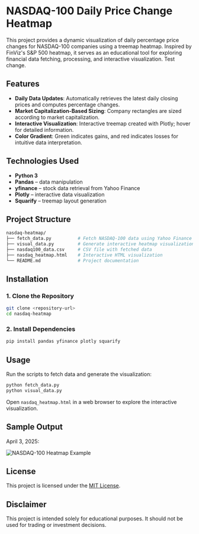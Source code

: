 # NASDAQ-100 Daily Price Change Heatmap

This project provides a dynamic visualization of daily percentage price changes for NASDAQ-100 companies using a treemap heatmap. Inspired by FinViz's S&P 500 heatmap, it serves as an educational tool for exploring financial data fetching, processing, and interactive visualization. Test change.

## Features

- **Daily Data Updates**: Automatically retrieves the latest daily closing prices and computes percentage changes.
- **Market Capitalization-Based Sizing**: Company rectangles are sized according to market capitalization.
- **Interactive Visualization**: Interactive treemap created with Plotly; hover for detailed information.
- **Color Gradient**: Green indicates gains, and red indicates losses for intuitive data interpretation.

## Technologies Used

- **Python 3**
- **Pandas** – data manipulation
- **yfinance** – stock data retrieval from Yahoo Finance
- **Plotly** – interactive data visualization
- **Squarify** – treemap layout generation

## Project Structure

```bash
nasdaq-heatmap/
├── fetch_data.py          # Fetch NASDAQ-100 data using Yahoo Finance API
├── visual_data.py         # Generate interactive heatmap visualization
├── nasdaq100_data.csv     # CSV file with fetched data
├── nasdaq_heatmap.html    # Interactive HTML visualization
└── README.md              # Project documentation
```

## Installation

### 1. Clone the Repository

```bash
git clone <repository-url>
cd nasdaq-heatmap
```

### 2. Install Dependencies

```bash
pip install pandas yfinance plotly squarify
```

## Usage

Run the scripts to fetch data and generate the visualization:

```bash
python fetch_data.py
python visual_data.py
```

Open `nasdaq_heatmap.html` in a web browser to explore the interactive visualization.

## Sample Output

April 3, 2025:

![NASDAQ-100 Heatmap Example](images/qqq_heatmap_sample.png)

## License

This project is licensed under the [MIT License](LICENSE).

## Disclaimer

This project is intended solely for educational purposes. It should not be used for trading or investment decisions.
